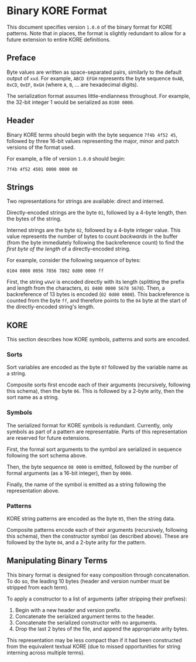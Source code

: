 # Binary KORE Format

This document specifies version `1.0.0` of the binary format for KORE patterns.
Note that in places, the format is slightly redundant to allow for a future
extension to entire KORE definitions.

## Preface

Byte values are written as space-separated pairs, similarly to the default
output of `xxd`. For example, `ABCD EFGH` represents the byte sequence `0xAB`,
`0xCD`, `0xEF`, `0xGH` (where `A`, `B`, ... are hexadecimal digits).

The serialization format assumes little-endianness throughout. For example, the
32-bit integer 1 would be serialized as `0100 0000`.

## Header

Binary KORE terms should begin with the byte sequence `7f4b 4f52 45`, followed by
three 16-bit values representing the major, minor and patch versions of the
format used.

For example, a file of version `1.0.0` should begin:
```
7f4b 4f52 4501 0000 0000 00
```

## Strings

Two representations for strings are available: direct and interned.

Directly-encoded strings are the byte `01`, followed by a 4-byte length, then
the bytes of the string.

Interned strings are the byte `02`, followed by a 4-byte integer value. This
value represents the number of bytes to count _backwards_ in the buffer (from
the byte immediately following the backreference count) to find the _first
byte of the length_ of a directly-encoded string.

For example, consider the following sequence of bytes:
```
0104 0000 0056 7856 7802 0d00 0000 ff
```

First, the string `wVwV` is encoded directly with its length (splitting the
prefix and length from the characters, `01 0400 0000 5678 5678`). Then, a
backreference of 13 bytes is encoded (`02 0d00 0000`). This backreference is
counted from the byte `ff`, and therefore points to the `04` byte at the start
of the directly-encoded string's length.

## KORE

This section describes how KORE symbols, patterns and sorts are encoded.

### Sorts

Sort variables are encoded as the byte `07` followed by the variable name as a
string.

Composite sorts first encode each of their arguments (recursively, following
this schema), then the byte `06`. This is followed by a 2-byte arity, then the
sort name as a string.

### Symbols

The serialized format for KORE symbols is redundant. Currently, only symbols as
part of a pattern are representable. Parts of this representation are reserved
for future extensions.

First, the formal sort arguments to the symbol are serialized in sequence
following the sort schema above.

Then, the byte sequence `08 0000` is emitted, followed by the number of formal
arguments (as a 16-bit integer), then by `0000`.

Finally, the name of the symbol is emitted as a string following the
representation above.

### Patterns

KORE string patterns are encoded as the byte `05`, then the string data.

Composite patterns encode each of their arguments (recursively, following this
schema), then the constructor symbol (as described above). These are followed by
the byte `04`, and a 2-byte arity for the pattern.

## Manipulating Binary Terms

This binary format is designed for easy composition through concatenation. To do
so, the leading 10 bytes (header and version number must be stripped from each
term).

To apply a constructor to a list of arguments (after stripping their prefixes):
1. Begin with a new header and version prefix.
1. Concatenate the serialized argument terms to the header.
2. Concatenate the serialized constructor with no arguments.
3. Drop the last 2 bytes of the file, and append the appropriate arity bytes.

This representation may be less compact than if it had been constructed from the
equivalent textual KORE (due to missed opportunities for string interning across
multiple terms).
